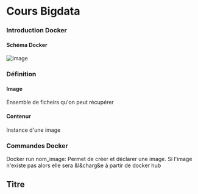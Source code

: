 # Cours Bigdata

### Introduction Docker
#### Schéma Docker
![image](https://user-images.githubusercontent.com/49778405/142819284-c8666904-5401-4a8c-9324-9f707feac9ba.png)

### Définition
#### Image
Ensemble de ficheirs qu'on peut récupérer 
#### Contenur
Instance d'une image

### Commandes Docker
Docker run nom_image: Permet de créer et déclarer une image. Si l'image n'existe pas alors elle sera &l&charg&e à partir de docker hub



## Titre
